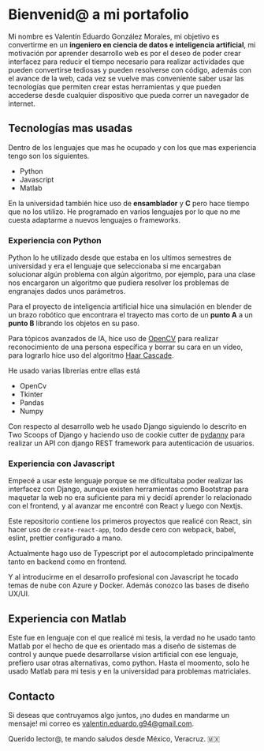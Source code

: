 # Bienvenid@ a mi portafolio

Mi nombre es Valentín Eduardo González Morales, mi objetivo es convertirme en un **ingeniero en ciencia de datos e inteligencia artificial**, mi motivación por aprender desarrollo web es por el deseo de poder crear interfacez para reducir el tiempo necesario para realizar actividades que pueden convertirse tediosas y pueden resolverse con código, además con el avance de la web, cada vez se vuelve mas conveniente saber usar las tecnologías que permiten crear estas herramientas y que pueden accederse desde cualquier dispositivo que pueda correr un navegador de internet.

## Tecnologías mas usadas

Dentro de los lenguajes que mas he ocupado y con los que mas experiencia tengo son los siguientes.

- Python
- Javascript
- Matlab

En la universidad también hice uso de **ensamblador** y **C** pero hace tiempo que no los utilizo. He programado en varios lenguajes por lo que no me cuesta adaptarme a nuevos lenguajes o frameworks.

### Experiencia con **Python**

Python lo he utilizado desde que estaba en los ultimos semestres de universidad y era el lenguaje que seleccionaba si me encargaban solucionar algún problema con algún algoritmo, por ejemplo, para una clase nos encargaron un algoritmo que pudiera resolver los problemas de engranajes dados unos parámetros.

Para el proyecto de inteligencia artificial hice una simulación en blender de un brazo robótico que encontrara el trayecto mas corto de un **punto A** a un **punto B** librando los objetos en su paso.

Para tópicos avanzados de IA, hice uso de [OpenCV](https://opencv.org) para realizar reconocimiento de una persona específica y borrar su cara en un video, para lograrlo hice uso del algoritmo [Haar Cascade](https://docs.opencv.org/3.4/db/d28/tutorial_cascade_classifier.html).

He usado varias librerías entre ellas está

- OpenCv
- Tkinter
- Pandas
- Numpy

Con respecto al desarrollo web he usado Django siguiendo lo descrito en Two Scoops of Django y haciendo uso de cookie cutter de [pydanny](https://github.com/cookiecutter/cookiecutter) para realizar un API con django REST framework para autenticación de usuarios.

### Experiencia con **Javascript**

Empecé a usar este lenguaje porque se me dificultaba poder realizar las interfacez con Django, aunque existen herramientas como Bootstrap para maquetar la web no era suficiente para mi y decidí aprender lo relacionado con el frontend, y al avanzar me encontré con React y luego con Nextjs.

Este repositorio contiene los primeros proyectos que realicé con React, sin hacer uso de `create-react-app`, todo desde cero con webpack, babel, eslint, prettier configurado a mano.

Actualmente hago uso de Typescript por el autocompletado principalmente tanto en backend como en frontend.

Y al introducirme en el desarrollo profesional con Javascript he tocado temas de nube con Azure y Docker. Además conozco las bases de diseño UX/UI.

## Experiencia con **Matlab**

Este fue en lenguaje con el que realicé mi tesis, la verdad no he usado tanto Matlab por el hecho de que es orientado mas a diseño de sistemas de control y aunque puede desarrollarse vision artificial con ese lenguaje, prefiero usar otras alternativas, como python. Hasta el moomento, solo he usado Matlab para mi tesis y en la universidad para problemas matriciales.

## Contacto

Si deseas que contruyamos algo juntos, ¡no dudes en mandarme un mensaje!
mi correo es valentin.eduardo.g94@gmail.com.

Querido lector@, te mando saludos desde México, Veracruz. 🇲🇽
